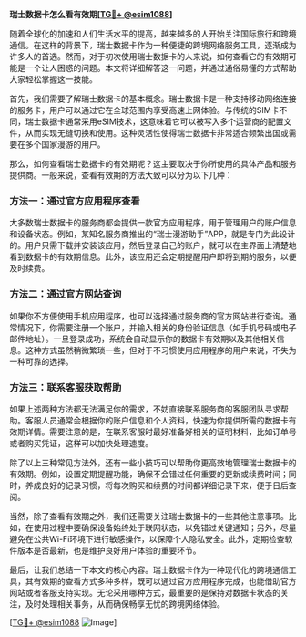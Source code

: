 **瑞士数据卡怎么看有效期[[TG💪+ @esim1088](https://t.me/s/esim1088)]**

随着全球化的加速和人们生活水平的提高，越来越多的人开始关注国际旅行和跨境通信。在这样的背景下，瑞士数据卡作为一种便捷的跨境网络服务工具，逐渐成为许多人的首选。然而，对于初次使用瑞士数据卡的人来说，如何查看它的有效期可能是一个让人困惑的问题。本文将详细解答这一问题，并通过通俗易懂的方式帮助大家轻松掌握这一技能。

首先，我们需要了解瑞士数据卡的基本概念。瑞士数据卡是一种支持移动网络连接的服务卡，用户可以通过它在全球范围内享受高速上网体验。与传统的SIM卡不同，瑞士数据卡通常采用eSIM技术，这意味着它可以被写入多个运营商的配置文件，从而实现无缝切换和使用。这种灵活性使得瑞士数据卡非常适合频繁出国或需要在多个国家漫游的用户。

那么，如何查看瑞士数据卡的有效期呢？这主要取决于你所使用的具体产品和服务提供商。一般来说，查看有效期的方法大致可以分为以下几种：

### 方法一：通过官方应用程序查看

大多数瑞士数据卡的服务商都会提供一款官方应用程序，用于管理用户的账户信息和设备状态。例如，某知名服务商推出的“瑞士漫游助手”APP，就是专门为此设计的。用户只需下载并安装该应用，然后登录自己的账户，就可以在主界面上清楚地看到数据卡的有效期信息。此外，该应用还会定期提醒用户即将到期的服务，以便及时续费。

### 方法二：通过官方网站查询

如果你不方便使用手机应用程序，也可以选择通过服务商的官方网站进行查询。通常情况下，你需要注册一个账户，并输入相关的身份验证信息（如手机号码或电子邮件地址）。一旦登录成功，系统会自动显示你的数据卡有效期以及其他相关信息。这种方式虽然稍微繁琐一些，但对于不习惯使用应用程序的用户来说，不失为一种可靠的选择。

### 方法三：联系客服获取帮助

如果上述两种方法都无法满足你的需求，不妨直接联系服务商的客服团队寻求帮助。客服人员通常会根据你的账户信息和个人资料，快速为你提供所需的数据卡有效期详情。需要注意的是，在联系客服时最好准备好相关的证明材料，比如订单号或者购买凭证，这样可以加快处理速度。

除了以上三种常见方法外，还有一些小技巧可以帮助你更高效地管理瑞士数据卡的有效期。例如，设置定期提醒功能，确保不会错过任何重要的更新或续费时间；同时，养成良好的记录习惯，将每次购买和续费的时间都详细记录下来，便于日后查阅。

当然，除了查看有效期之外，我们还需要关注瑞士数据卡的一些其他注意事项。比如，在使用过程中要确保设备始终处于联网状态，以免错过关键通知；另外，尽量避免在公共Wi-Fi环境下进行敏感操作，以保障个人隐私安全。此外，定期检查软件版本是否最新，也是维护良好用户体验的重要环节。

最后，让我们总结一下本文的核心内容。瑞士数据卡作为一种现代化的跨境通信工具，其有效期的查看方式多种多样，既可以通过官方应用程序完成，也能借助官方网站或者客服支持实现。无论采用哪种方式，最重要的是保持对数据卡状态的关注，及时处理相关事务，从而确保畅享无忧的跨境网络体验。

[[TG💪+ @esim1088](https://t.me/s/esim1088) ![Image](https://i.postimg.cc/4NQfJmqS/Snipaste-2025-05-13-00-14-12.png)]